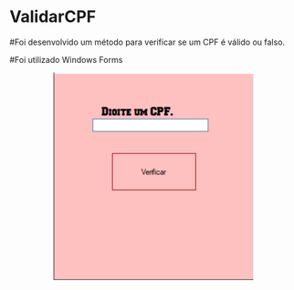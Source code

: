 # ValidarCPF

#Foi desenvolvido um método para verificar se um CPF é válido ou falso.

#Foi utilizado Windows Forms


<p align="center">
  <img src="https://github.com/chakedwards/ValidarCPF/blob/master/ValidarCpf/ValidarCpf/VALCPF.png" width="350" title="hover text">

</p>




